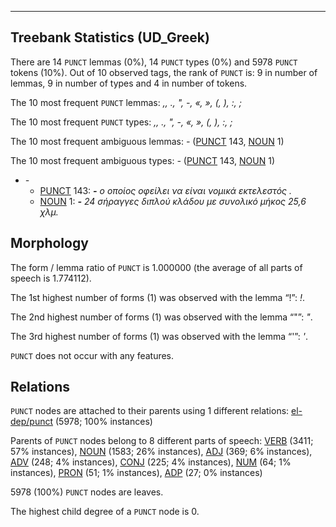 

--------------------------------------------------------------------------------

## Treebank Statistics (UD_Greek)

There are 14 `PUNCT` lemmas (0%), 14 `PUNCT` types (0%) and 5978 `PUNCT` tokens (10%).
Out of 10 observed tags, the rank of `PUNCT` is: 9 in number of lemmas, 9 in number of types and 4 in number of tokens.

The 10 most frequent `PUNCT` lemmas: <em>,, ., ", -, «, », (, ), :, ;</em>

The 10 most frequent `PUNCT` types:  <em>,, ., ", -, «, », (, ), :, ;</em>

The 10 most frequent ambiguous lemmas: <em>-</em> ([PUNCT]() 143, [NOUN]() 1)

The 10 most frequent ambiguous types:  <em>-</em> ([PUNCT]() 143, [NOUN]() 1)


* <em>-</em>
  * [PUNCT]() 143: <em><b>-</b> ο οποίος οφείλει να είναι νομικά εκτελεστός .</em>
  * [NOUN]() 1: <em><b>-</b> 24 σήραγγες διπλού κλάδου με συνολικό μήκος 25,6 χλμ.</em>

## Morphology

The form / lemma ratio of `PUNCT` is 1.000000 (the average of all parts of speech is 1.774112).

The 1st highest number of forms (1) was observed with the lemma “!”: <em>!</em>.

The 2nd highest number of forms (1) was observed with the lemma “"”: <em>"</em>.

The 3rd highest number of forms (1) was observed with the lemma “'”: <em>'</em>.

`PUNCT` does not occur with any features.


## Relations

`PUNCT` nodes are attached to their parents using 1 different relations: [el-dep/punct]() (5978; 100% instances)

Parents of `PUNCT` nodes belong to 8 different parts of speech: [VERB]() (3411; 57% instances), [NOUN]() (1583; 26% instances), [ADJ]() (369; 6% instances), [ADV]() (248; 4% instances), [CONJ]() (225; 4% instances), [NUM]() (64; 1% instances), [PRON]() (51; 1% instances), [ADP]() (27; 0% instances)

5978 (100%) `PUNCT` nodes are leaves.

The highest child degree of a `PUNCT` node is 0.

